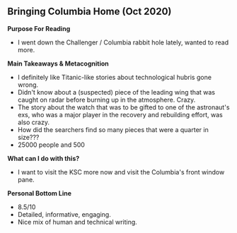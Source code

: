 ## Bringing Columbia Home (Oct 2020)

**Purpose For Reading**
- I went down the Challenger / Columbia rabbit hole lately, wanted to read more.
 
**Main Takeaways & Metacognition**
- I definitely like Titanic-like stories about technological hubris gone wrong.
- Didn't know about a (suspected) piece of the leading wing that was caught on radar before burning up in the atmosphere. Crazy.
- The story about the watch that was to be gifted to one of the astronaut's exs, who was a major player in the recovery and rebuilding effort, was also crazy.
- How did the searchers find so many pieces that were a quarter in size???
- 25000 people and 500

**What can I do with this?**
- I want to visit the KSC more now and visit the Columbia's front window pane.

**Personal Bottom Line**
- 8.5/10
- Detailed, informative, engaging.
- Nice mix of human and technical writing.
<!--stackedit_data:
eyJoaXN0b3J5IjpbNDEyODE0ODU4LC0xNTUxOTI3OTI3LC0xMD
g0MTUyOTczXX0=
-->